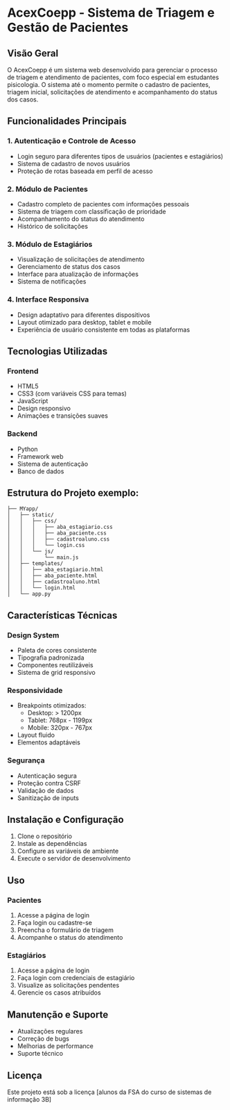 # AcexCoepp - Sistema de Triagem e Gestão de Pacientes

## Visão Geral
O AcexCoepp é um sistema web desenvolvido para gerenciar o processo de triagem e atendimento de pacientes, com foco especial em estudantes pisicologia. O sistema até o momento permite o cadastro de pacientes, triagem inicial, solicitações de atendimento e acompanhamento do status dos casos.

## Funcionalidades Principais

### 1. Autenticação e Controle de Acesso
- Login seguro para diferentes tipos de usuários (pacientes e estagiários)
- Sistema de cadastro de novos usuários
- Proteção de rotas baseada em perfil de acesso

### 2. Módulo de Pacientes
- Cadastro completo de pacientes com informações pessoais
- Sistema de triagem com classificação de prioridade
- Acompanhamento do status do atendimento
- Histórico de solicitações

### 3. Módulo de Estagiários
- Visualização de solicitações de atendimento
- Gerenciamento de status dos casos
- Interface para atualização de informações
- Sistema de notificações

### 4. Interface Responsiva
- Design adaptativo para diferentes dispositivos
- Layout otimizado para desktop, tablet e mobile
- Experiência de usuário consistente em todas as plataformas

## Tecnologias Utilizadas

### Frontend
- HTML5
- CSS3 (com variáveis CSS para temas)
- JavaScript
- Design responsivo
- Animações e transições suaves

### Backend
- Python
- Framework web
- Sistema de autenticação
- Banco de dados

## Estrutura do Projeto exemplo:

```
├── MYapp/
│   ├── static/
│   │   ├── css/
│   │   │   ├── aba_estagiario.css
│   │   │   ├── aba_paciente.css
│   │   │   ├── cadastroaluno.css
│   │   │   └── login.css
│   │   └── js/
│   │       └── main.js
│   ├── templates/
│   │   ├── aba_estagiario.html
│   │   ├── aba_paciente.html
│   │   ├── cadastroaluno.html
│   │   └── login.html
│   └── app.py
```

## Características Técnicas

### Design System
- Paleta de cores consistente
- Tipografia padronizada
- Componentes reutilizáveis
- Sistema de grid responsivo

### Responsividade
- Breakpoints otimizados:
  - Desktop: > 1200px
  - Tablet: 768px - 1199px
  - Mobile: 320px - 767px
- Layout fluido
- Elementos adaptáveis

### Segurança
- Autenticação segura
- Proteção contra CSRF
- Validação de dados
- Sanitização de inputs

## Instalação e Configuração

1. Clone o repositório
2. Instale as dependências
3. Configure as variáveis de ambiente
4. Execute o servidor de desenvolvimento

## Uso

### Pacientes
1. Acesse a página de login
2. Faça login ou cadastre-se
3. Preencha o formulário de triagem
4. Acompanhe o status do atendimento

### Estagiários
1. Acesse a página de login
2. Faça login com credenciais de estagiário
3. Visualize as solicitações pendentes
4. Gerencie os casos atribuídos

## Manutenção e Suporte
- Atualizações regulares
- Correção de bugs
- Melhorias de performance
- Suporte técnico


## Licença
Este projeto está sob a licença [alunos da FSA do curso de sistemas de informação 3B] 